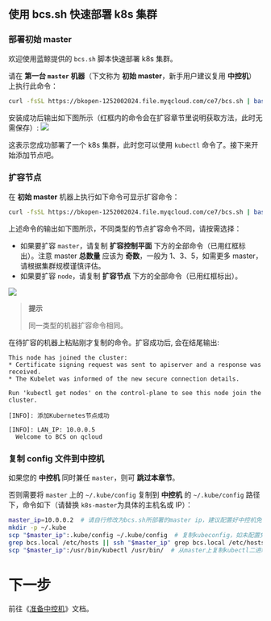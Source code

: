 
## 使用 bcs.sh 快速部署 k8s 集群
### 部署初始 master
欢迎使用蓝鲸提供的 `bcs.sh` 脚本快速部署 k8s 集群。

请在 **第一台 `master` 机器**（下文称为 **初始 master**，新手用户建议复用 **中控机**）上执行此命令：
``` bash
curl -fsSL https://bkopen-1252002024.file.myqcloud.com/ce7/bcs.sh | bash -s -- -i k8s
```

安装成功后输出如下图所示（红框内的命令会在扩容章节里说明获取方法，此时无需保存）:
![](../7.0/assets/bcssh-k8sctrl-add-node-cmds.png)

这表示您成功部署了一个 k8s 集群，此时您可以使用 `kubectl` 命令了。接下来开始添加节点吧。

### 扩容节点

在 **初始 master** 机器上执行如下命令可显示扩容命令：
``` bash
curl -fsSL https://bkopen-1252002024.file.myqcloud.com/ce7/bcs.sh | bash -s -- -i k8sctrl
```
上述命令的输出如下图所示，不同类型的节点扩容命令不同，请按需选择：
* 如果要扩容 `master`，请复制 **扩容控制平面** 下方的全部命令（已用红框标出）。注意 master **总数量** 应该为 **奇数**，一般为 1、3、5，如需更多 master，请根据集群规模谨慎评估。
* 如果要扩容 `node`，请复制 **扩容节点** 下方的全部命令（已用红框标出）。

![](../7.0/assets/bcssh-k8sctrl-add-node-cmds.png)


>**提示**
>
>同一类型的机器扩容命令相同。

在待扩容的机器上粘贴刚才复制的命令。扩容成功后, 会在结尾输出:
``` text
This node has joined the cluster:
* Certificate signing request was sent to apiserver and a response was received.
* The Kubelet was informed of the new secure connection details.

Run 'kubectl get nodes' on the control-plane to see this node join the cluster.

[INFO]: 添加Kubernetes节点成功

[INFO]: LAN_IP: 10.0.0.5
  Welcome to BCS on qcloud
```

### 复制 config 文件到中控机
如果您的 **中控机** 同时兼任 `master`，则可 **跳过本章节**。

否则需要将 `master` 上的 `~/.kube/config` 复制到 **中控机** 的 `~/.kube/config` 路径下，命令如下（请替换 `k8s-master`为具体的主机名或 IP）：
```bash
master_ip=10.0.0.2  # 请自行修改为bcs.sh所部署的master ip，建议配置好中控机免密登录。
mkdir -p ~/.kube
scp "$master_ip":.kube/config ~/.kube/config  # 复制kubeconfig，如未配置免密登录请输入master的密码
grep bcs.local /etc/hosts || ssh "$master_ip" grep bcs.local /etc/hosts | tee -a /etc/hosts  # 导出master上的bcs hosts配置到中控机，如未配置免密登录请输入master的密码
scp "$master_ip":/usr/bin/kubectl /usr/bin/  # 从master上复制kubectl二进制到中控机使用
```

# 下一步
前往《[准备中控机](prepare-bkctrl.md)》文档。
